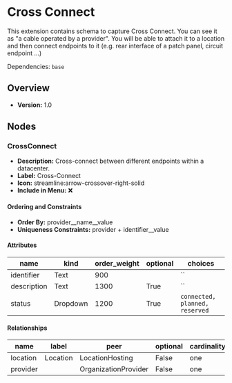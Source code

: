 # Cross Connect

This extension contains schema to capture Cross Connect. You can see it as "a cable operated by a provider". You will be able to attach it to a location and then connect endpoints to it (e.g. rear interface of a patch panel, circuit endpoint ...)

Dependencies: `base`

## Overview

- **Version:** 1.0

## Nodes

### CrossConnect

- **Description:** Cross-connect between different endpoints within a datacenter.
- **Label:** Cross-Connect
- **Icon:** streamline:arrow-crossover-right-solid
- **Include in Menu:** ❌


#### Ordering and Constraints
- **Order By:** provider__name__value
- **Uniqueness Constraints:** provider + identifier__value
#### Attributes

| name | kind | order_weight | optional | choices |
| ---- | ---- | ------------ | -------- | ------- |
| identifier | Text | 900 |  | `` |
| description | Text | 1300 | True | `` |
| status | Dropdown | 1200 | True | `connected, planned, reserved` |

#### Relationships

| name | label | peer | optional | cardinality | kind | order_weight |
| ---- | ----- | ---- | -------- | ----------- | ---- | ------------ |
| location | Location | LocationHosting | False | one | Attribute | 1100 |
| provider |  | OrganizationProvider | False | one | Attribute | 1000 |
